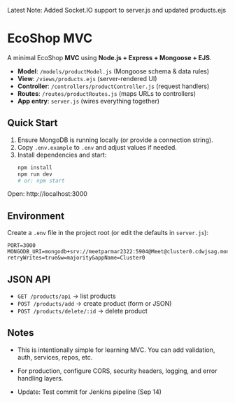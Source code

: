 Latest Note: Added Socket.IO support to server.js and updated products.ejs

# EcoShop MVC

A minimal EcoShop **MVC** using **Node.js + Express + Mongoose + EJS**.

- **Model**: `/models/productModel.js` (Mongoose schema & data rules)
- **View**: `/views/products.ejs` (server-rendered UI)
- **Controller**: `/controllers/productController.js` (request handlers)
- **Routes**: `/routes/productRoutes.js` (maps URLs to controllers)
- **App entry**: `server.js` (wires everything together)

## Quick Start

1. Ensure MongoDB is running locally (or provide a connection string).
2. Copy `.env.example` to `.env` and adjust values if needed.
3. Install dependencies and start:
   ```bash
   npm install
   npm run dev
   # or: npm start
   ```

Open: http://localhost:3000

## Environment

Create a `.env` file in the project root (or edit the defaults in `server.js`):

```env
PORT=3000
MONGODB_URI=mongodb+srv://meetparmar2322:5904@Meet@cluster0.cdwjsag.mongodb.net/?retryWrites=true&w=majority&appName=Cluster0
```

## JSON API

- `GET /products/api` → list products
- `POST /products/add` → create product (form or JSON)
- `POST /products/delete/:id` → delete product

## Notes

- This is intentionally simple for learning MVC. You can add validation, auth, services, repos, etc.
- For production, configure CORS, security headers, logging, and error handling layers.

- Update: Test commit for Jenkins pipeline (Sep 14)

